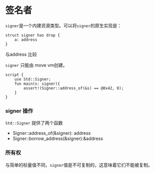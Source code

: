 # 签名者

`signer`是一个内建资源类型。可以将`signer`的原生实现是：

```move
struct signer has drop {
	a: address
}
```



与address 比较

`signer` 只能由 move vm创建。

```move
script {
	use Std::Signer;
	fun main(s: signer){
		assert!(Signer::address_of(&s) == @0x42, 0);
	}
}
```



### signer 操作

`Std::Signer` 提供了两个函数

- Signer::address_of(&signer): address
- Signer::borrow_address(&signer):&address



### 所有权

与简单的标量值不同，`signer`值是不可复制的，这意味着它们不能被复制。